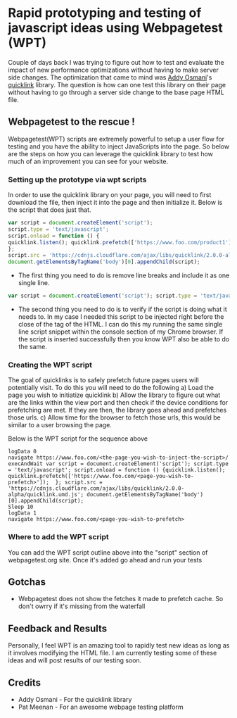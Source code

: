 # Rapid prototyping and testing of javascript ideas using Webpagetest (WPT)

Couple of days back I was trying to figure out how to test and evaluate the impact of new performance optimizations without having to make server side changes. The optimization that came to mind was [Addy Osmani](https://twitter.com/addyosmani)'s [quicklink](https://github.com/GoogleChromeLabs/quicklink/issues) library. The question is how can one test this library on their page without having to go through a server side change to the base page HTML file. 

## Webpagetest to the rescue !

Webpagetest(WPT) scripts are extremely powerful to setup a user flow for testing and you have the ability to inject JavaScripts into the page. So below are the steps on how you can leverage the quicklink library to test how much of an improvement you can see for your website. 

### Setting up the prototype via wpt scripts
In order to use the quicklink library on your page, you will need to first download the file, then inject it into the page and then initialize it. Below is the script that does just that.
```javascript
var script = document.createElement('script'); 
script.type = 'text/javascript'; 
script.onload = function () {
quicklink.listen(); quicklink.prefetch(['https://www.foo.com/product1']); 
}; 
script.src = 'https://cdnjs.cloudflare.com/ajax/libs/quicklink/2.0.0-alpha/quicklink.umd.js'; 
document.getElementsByTagName('body')[0].appendChild(script);
```
* The first thing you need to do is remove line breaks and include it as one single line.
```javascript 
var script = document.createElement('script'); script.type = 'text/javascript'; script.onload = function () {quicklink.listen(); quicklink.prefetch(['https://www.foo.com/product1']); }; script.src = 'https://cdnjs.cloudflare.com/ajax/libs/quicklink/2.0.0-alpha/quicklink.umd.js'; document.getElementsByTagName('body')[0].appendChild(script);
```

* The second thing you need to do is to verify if the script is doing what it needs to. In my case I needed this script to be injected right before the close of the </body> tag of the HTML. I can do this my running the same single line script snippet within the console section of my Chrome browser. If the script is inserted successfully then you know WPT also be able to do the same. 

### Creating the WPT script 
The goal of quicklinks is to safely prefetch future pages users will potentially visit. To do this you will need to do the following 
a) Load the page you wish to initiatize quicklink
b) Allow the library to figure out what are the links within the view port and then check if the device conditions for prefetching are met. If they are then, the library goes ahead and prefetches those urls. 
c) Allow time for the browser to fetch those urls, this would be similar to a user browsing the page. 

Below is the WPT script for the sequence above 
```
logData 0
navigate https://www.foo.com/<the-page-you-wish-to-inject-the-script>/
execAndWait var script = document.createElement('script'); script.type = 'text/javascript'; script.onload = function () {quicklink.listen(); quicklink.prefetch(['https://www.foo.com/<page-you-wish-to-prefetch>']);  }; script.src = 'https://cdnjs.cloudflare.com/ajax/libs/quicklink/2.0.0-alpha/quicklink.umd.js'; document.getElementsByTagName('body')[0].appendChild(script);
Sleep 10 
logData 1
navigate https://www.foo.com/<page-you-wish-to-prefetch>
```

### Where to add the WPT script
You can add the WPT script outline above into the "script" section of webpagetest.org site. Once it's added go ahead and run your tests

## Gotchas 
* Webpagetest does not show the fetches it made to prefetch cache. So don't owrry if it's missing from the waterfall

## Feedback and Results
Personally, I feel WPT is an amazing tool to rapidly test new ideas as long as it involves modifying the HTML file. I am currently testing some of these ideas and will post results of our testing soon. 

## Credits 
* Addy Osmani - For the quicklink library
* Pat Meenan - For an awesome webpage testing platform




